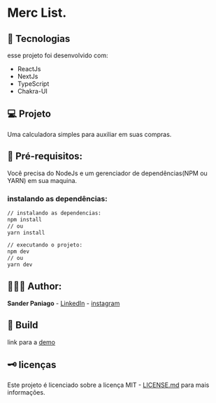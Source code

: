 # Merc List.

## 🔬 Tecnologias

esse projeto foi desenvolvido com:

- ReactJs
- NextJs
- TypeScript
- Chakra-UI


## 💻 Projeto

Uma calculadora simples para auxiliar em suas compras.

## 📝 Pré-requisitos:

Você precisa do NodeJs e um gerenciador de dependências(NPM ou YARN) em sua maquina.

### instalando as dependências:

```sh
// instalando as dependencias:
npm install
// ou 
yarn install

// executando o projeto:
npm dev
// ou
yarn dev 
```

## 👨🏻‍💻 Author:

**Sander Paniago** - [LinkedIn](https://www.linkedin.com/in/sander-paniago/) - [instagram](https://www.instagram.com/sander_paniago/)

## 🚀 Build

link para a [demo](https://merc-list.sanderpaniago.dev/)

## 🗝 licenças

Este projeto é licenciado sobre a licença MIT - [LICENSE.md](LICENSE.md) para mais informações.

